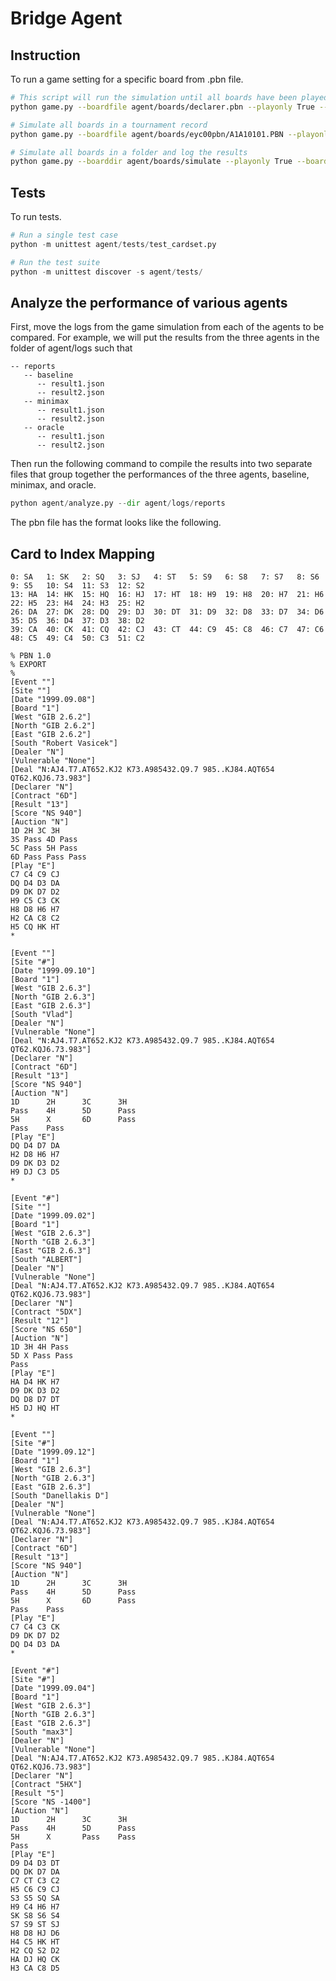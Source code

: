 # Bridge Agent

## Instruction

To run a game setting for a specific board from .pbn file.

```bash
# This script will run the simulation until all boards have been played
python game.py --boardfile agent/boards/declarer.pbn --playonly True --boardno 1 --auto True

# Simulate all boards in a tournament record
python game.py --boardfile agent/boards/eyc00pbn/A1A10101.PBN --playonly True --boardno 1 --auto True

# Simulate all boards in a folder and log the results
python game.py --boarddir agent/boards/simulate --playonly True --boardno 1 --auto True --log True
```

## Tests

To run tests.

```python
# Run a single test case
python -m unittest agent/tests/test_cardset.py

# Run the test suite
python -m unittest discover -s agent/tests/
```

## Analyze the performance of various agents

First, move the logs from the game simulation from each of the agents to be compared. For example, we will put the results from the three agents in the folder of agent/logs such that

```text
-- reports
   -- baseline
      -- result1.json
      -- result2.json
   -- minimax
      -- result1.json
      -- result2.json
   -- oracle
      -- result1.json
      -- result2.json
```

Then run the following command to compile the results into two separate files that group together the performances of the three agents, baseline, minimax, and oracle.

```python
python agent/analyze.py --dir agent/logs/reports
```

The pbn file has the format looks like the following.

## Card to Index Mapping

```text
0: SA   1: SK   2: SQ   3: SJ   4: ST   5: S9   6: S8   7: S7   8: S6   9: S5   10: S4  11: S3  12: S2
13: HA  14: HK  15: HQ  16: HJ  17: HT  18: H9  19: H8  20: H7  21: H6  22: H5  23: H4  24: H3  25: H2
26: DA  27: DK  28: DQ  29: DJ  30: DT  31: D9  32: D8  33: D7  34: D6  35: D5  36: D4  37: D3  38: D2
39: CA  40: CK  41: CQ  42: CJ  43: CT  44: C9  45: C8  46: C7  47: C6  48: C5  49: C4  50: C3  51: C2
```

```text
% PBN 1.0
% EXPORT
%
[Event ""]
[Site ""]
[Date "1999.09.08"]
[Board "1"]
[West "GIB 2.6.2"]
[North "GIB 2.6.2"]
[East "GIB 2.6.2"]
[South "Robert Vasicek"]
[Dealer "N"]
[Vulnerable "None"]
[Deal "N:AJ4.T7.AT652.KJ2 K73.A985432.Q9.7 985..KJ84.AQT654 QT62.KQJ6.73.983"]
[Declarer "N"]
[Contract "6D"]
[Result "13"]
[Score "NS 940"]
[Auction "N"]
1D 2H 3C 3H
3S Pass 4D Pass
5C Pass 5H Pass
6D Pass Pass Pass
[Play "E"]
C7 C4 C9 CJ
DQ D4 D3 DA
D9 DK D7 D2
H9 C5 C3 CK
H8 D8 H6 H7
H2 CA C8 C2
H5 CQ HK HT
*

[Event ""]
[Site "#"]
[Date "1999.09.10"]
[Board "1"]
[West "GIB 2.6.3"]
[North "GIB 2.6.3"]
[East "GIB 2.6.3"]
[South "Vlad"]
[Dealer "N"]
[Vulnerable "None"]
[Deal "N:AJ4.T7.AT652.KJ2 K73.A985432.Q9.7 985..KJ84.AQT654 QT62.KQJ6.73.983"]
[Declarer "N"]
[Contract "6D"]
[Result "13"]
[Score "NS 940"]
[Auction "N"]
1D      2H      3C      3H
Pass    4H      5D      Pass
5H      X       6D      Pass
Pass    Pass    
[Play "E"]
DQ D4 D7 DA 
H2 D8 H6 H7 
D9 DK D3 D2 
H9 DJ C3 D5 
*

[Event "#"]
[Site ""]
[Date "1999.09.02"]
[Board "1"]
[West "GIB 2.6.3"]
[North "GIB 2.6.3"]
[East "GIB 2.6.3"]
[South "ALBERT"]
[Dealer "N"]
[Vulnerable "None"]
[Deal "N:AJ4.T7.AT652.KJ2 K73.A985432.Q9.7 985..KJ84.AQT654 QT62.KQJ6.73.983"]
[Declarer "N"]
[Contract "5DX"]
[Result "12"]
[Score "NS 650"]
[Auction "N"]
1D 3H 4H Pass
5D X Pass Pass
Pass
[Play "E"]
HA D4 HK H7
D9 DK D3 D2
DQ D8 D7 DT
H5 DJ HQ HT
*

[Event ""]
[Site "#"]
[Date "1999.09.12"]
[Board "1"]
[West "GIB 2.6.3"]
[North "GIB 2.6.3"]
[East "GIB 2.6.3"]
[South "Danellakis D"]
[Dealer "N"]
[Vulnerable "None"]
[Deal "N:AJ4.T7.AT652.KJ2 K73.A985432.Q9.7 985..KJ84.AQT654 QT62.KQJ6.73.983"]
[Declarer "N"]
[Contract "6D"]
[Result "13"]
[Score "NS 940"]
[Auction "N"]
1D      2H      3C      3H
Pass    4H      5D      Pass
5H      X       6D      Pass
Pass    Pass    
[Play "E"]
C7 C4 C3 CK 
D9 DK D7 D2 
DQ D4 D3 DA 
*

[Event "#"]
[Site "#"]
[Date "1999.09.04"]
[Board "1"]
[West "GIB 2.6.3"]
[North "GIB 2.6.3"]
[East "GIB 2.6.3"]
[South "max3"]
[Dealer "N"]
[Vulnerable "None"]
[Deal "N:AJ4.T7.AT652.KJ2 K73.A985432.Q9.7 985..KJ84.AQT654 QT62.KQJ6.73.983"]
[Declarer "N"]
[Contract "5HX"]
[Result "5"]
[Score "NS -1400"]
[Auction "N"]
1D      2H      3C      3H
Pass    4H      5D      Pass
5H      X       Pass    Pass
Pass    
[Play "E"]
D9 D4 D3 DT 
DQ DK D7 DA 
C7 CT C3 C2 
H5 C6 C9 CJ 
S3 S5 SQ SA 
H9 C4 H6 H7 
SK S8 S6 S4 
S7 S9 ST SJ 
H8 D8 HJ D6 
H4 C5 HK HT 
H2 CQ S2 D2 
HA DJ HQ CK 
H3 CA C8 D5 
```
